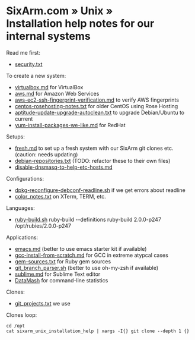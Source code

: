 # SixArm.com » Unix » <br> Installation help notes for our internal systems

Read me first:

  * <a href="security.txt">security.txt</a>
  
To create a new system:

  * <a href="virtualbox.md">virtualbox.md</a> for VirtualBox
  * <a href="aws.md">aws.md</a> for Amazon Web Services
  * <a href="aws-ec2-ssh-fingerprint-verification.md">aws-ec2-ssh-fingerprint-verification.md</a> to verify AWS fingerprints
  * <a href="centos-rosehosting-notes.txt">centos-rosehosting-notes.txt</a> for older CentOS using Rose Hosting
  * <a href="aptitude-update-upgrade-autoclean.txt">aptitude-update-upgrade-autoclean.txt</a> to upgrade Debian/Ubuntu to current
  * <a href="yum-install-packages-we-like.md">yum-install-packages-we-like.md</a> for RedHat
  
Setups:

  * <a href="fresh.md">fresh.md</a> to set up a fresh system with our SixArm git clones etc. (caution: needs updating)
  * <a href="debian-repositories.txt">debian-repositories.txt</a> (TODO: refactor these to their own files)
  * <a href="disable-dnsmasq-to-help-etc-hosts.md">disable-dnsmasq-to-help-etc-hosts.md</a> 

  
Configurations:

  * <a href="dpkg-reconfigure-debconf-readline.sh">dpkg-reconfigure-debconf-readline.sh</a> if we get errors about readline
  * <a href="color_notes.txt">color_notes.txt</a> on XTerm, TERM, etc.

Languages:

  * <a href="ruby-build.sh">ruby-build.sh</a> 
        ruby-build --definitions
        ruby-build 2.0.0-p247 /opt/rubies/2.0.0-p247
        
Applications:

  * <a href="emacs.md">emacs.md</a> (better to use emacs starter kit if available)
  * <a href="gcc-install-from-scratch.md">gcc-install-from-scratch.md</a> for GCC in extreme atypcal cases
  * <a href="gem-sources.txt">gem-sources.txt</a> for Ruby gem sources
  * <a href="git_branch_parser.sh">git_branch_parser.sh</a> (better to use oh-my-zsh if available)
  * <a href="sublime.md">sublime.md</a> for Sublime Text editor
  * <a href="https://www.gnu.org/software/datamash/">DataMash</a> for command-line statistics
  
Clones:

  * <a href="git_projects.txt">git_projects.txt</a> we use

Clones loop:

    cd /opt
    cat sixarm_unix_installation_help | xargs -I{} git clone --depth 1 {}
    
  
